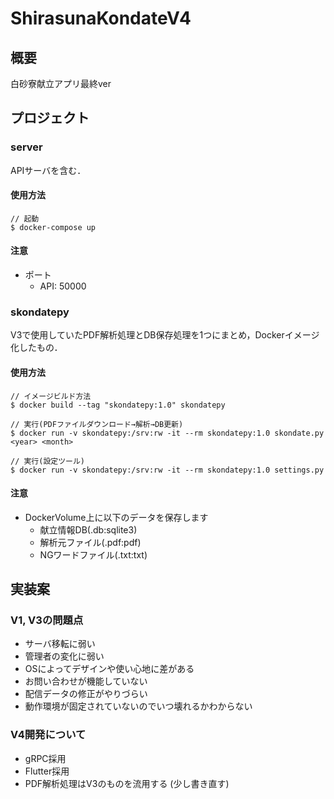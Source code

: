 # ShirasunaKondateV4

## 概要

白砂寮献立アプリ最終ver

## プロジェクト

### server

APIサーバを含む．

#### 使用方法

```
// 起動
$ docker-compose up
```

#### 注意

- ポート
    - API: 50000

### skondatepy

V3で使用していたPDF解析処理とDB保存処理を1つにまとめ，Dockerイメージ化したもの．  

#### 使用方法

```
// イメージビルド方法
$ docker build --tag "skondatepy:1.0" skondatepy

// 実行(PDFファイルダウンロード→解析→DB更新)
$ docker run -v skondatepy:/srv:rw -it --rm skondatepy:1.0 skondate.py <year> <month>

// 実行(設定ツール)
$ docker run -v skondatepy:/srv:rw -it --rm skondatepy:1.0 settings.py
```

#### 注意

- DockerVolume上に以下のデータを保存します
    - 献立情報DB(.db:sqlite3)
    - 解析元ファイル(.pdf:pdf)
    - NGワードファイル(.txt:txt)

## 実装案

### V1, V3の問題点

- サーバ移転に弱い
- 管理者の変化に弱い
- OSによってデザインや使い心地に差がある
- お問い合わせが機能していない
- 配信データの修正がやりづらい
- 動作環境が固定されていないのでいつ壊れるかわからない

### V4開発について

- gRPC採用
- Flutter採用
- PDF解析処理はV3のものを流用する (少し書き直す)
